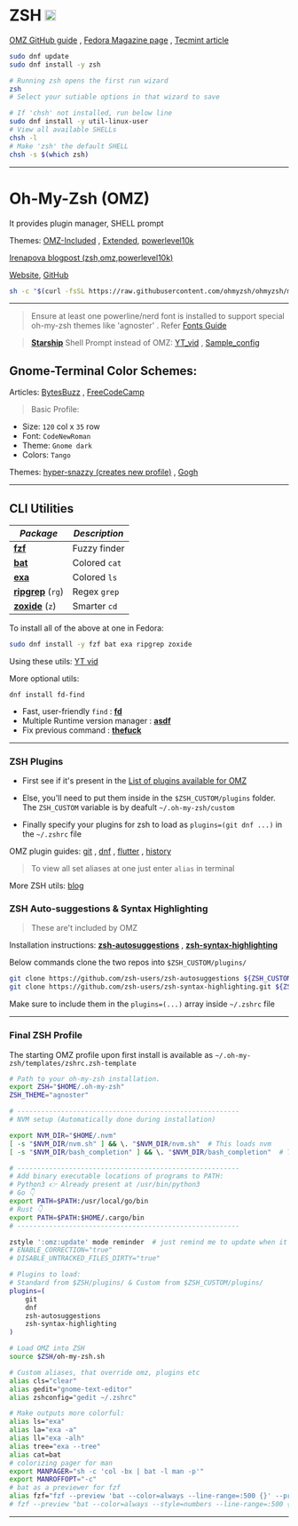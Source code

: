 # ZSH <img src='https://encrypted-tbn0.gstatic.com/images?q=tbn:ANd9GcRG6kvdvxprAVso5OdcNtmyB5r1-CugXKHvDoHZD1POf8Oc0ZlghezIMxPBlABG21VxTT8&usqp=CAU' width="20">

[OMZ GitHub guide](https://github.com/ohmyzsh/ohmyzsh/wiki/Installing-ZSH) , [Fedora Magazine page](https://fedoramagazine.org/set-zsh-fedora-system/) , [Tecmint article](https://www.tecmint.com/install-zsh-shell-in-fedora/)

```sh
sudo dnf update
sudo dnf install -y zsh

# Running zsh opens the first run wizard
zsh
# Select your sutiable options in that wizard to save

# If 'chsh' not installed, run below line
sudo dnf install -y util-linux-user
# View all available SHELLs
chsh -l
# Make 'zsh' the default SHELL
chsh -s $(which zsh)
```

---

# Oh-My-Zsh (OMZ)

It provides plugin manager, SHELL prompt

Themes: [OMZ-Included](https://github.com/ohmyzsh/ohmyzsh/wiki/Themes) , [Extended](https://github.com/ohmyzsh/ohmyzsh/wiki/External-themes), [powerlevel10k](https://github.com/romkatv/powerlevel10k)

[Irenapova blogpost (zsh,omz,powerlevel10k)](https://irenapopova.com/blog/zsh%20shell-post/)

[Website](https://ohmyz.sh/), [GitHub](https://github.com/ohmyzsh/ohmyzsh/)

```sh
sh -c "$(curl -fsSL https://raw.githubusercontent.com/ohmyzsh/ohmyzsh/master/tools/install.sh)"
```

---

> Ensure at least one powerline/nerd font is installed to support special oh-my-zsh themes like 'agnoster' . Refer [Fonts Guide](../Fonts/README.md)

> [**Starship**](https://starship.rs/) Shell Prompt instead of OMZ: [YT_vid](https://www.youtube.com/watch?v=VgTu1_92U0U) , [Sample_config](https://github.com/andrew8088/dotfiles/blob/main/starship/starship.toml)

## Gnome-Terminal Color Schemes:

Articles: [BytesBuzz](https://www.bytesbuzz.com/best-ubuntu-terminal-themes-and-color-schemes/) , [FreeCodeCamp](https://www.freecodecamp.org/news/jazz-up-your-zsh-terminal-in-seven-steps-a-visual-guide-e81a8fd59a38/)

> Basic Profile:

- Size: `120` col x `35` row
- Font: `CodeNewRoman`
- Theme: `Gnome dark`
- Colors: `Tango`

Themes: [hyper-snazzy (creates new profile)](https://github.com/tobark/hyper-snazzy-gnome-terminal) , [Gogh](https://gogh-co.github.io/Gogh/)

---

## CLI Utilities

| _Package_                                                   | _Description_ |
| ----------------------------------------------------------- | ------------- |
| [**fzf**](https://github.com/junegunn/fzf)                  | Fuzzy finder  |
| [**bat**](https://github.com/sharkdp/bat)                   | Colored `cat` |
| [**exa**](https://github.com/ogham/exa)                     | Colored `ls`  |
| [**ripgrep**](https://github.com/BurntSushi/ripgrep) (`rg`) | Regex `grep`  |
| [**zoxide**](https://github.com/ajeetdsouza/zoxide) (`z`)   | Smarter `cd`  |

To install all of the above at one in Fedora:

```sh
sudo dnf install -y fzf bat exa ripgrep zoxide
```

Using these utils: [YT vid](https://youtu.be/2OHrTQVlRMg?si=KrgRvyDCGMuHHEJc)

More optional utils:

`dnf install fd-find`

- Fast, user-friendly `find` : [**fd**](https://github.com/sharkdp/fd)
- Multiple Runtime version manager : [**asdf**](https://asdf-vm.com/)
- Fix previous command : [**thefuck**](https://github.com/nvbn/thefuck)

---

### ZSH Plugins

- First see if it's present in the [List of plugins available for OMZ](https://github.com/ohmyzsh/ohmyzsh/wiki/Plugins)

- Else, you'll need to put them inside in the `$ZSH_CUSTOM/plugins` folder. The `ZSH_CUSTOM` variable is by deafult `~/.oh-my-zsh/custom`

- Finally specify your plugins for zsh to load as `plugins=(git dnf ...)` in the `~/.zshrc` file

OMZ plugin guides: [git](https://github.com/ohmyzsh/ohmyzsh/tree/master/plugins/git) , [dnf](https://github.com/ohmyzsh/ohmyzsh/tree/master/plugins/dnf) , [flutter](https://github.com/ohmyzsh/ohmyzsh/tree/master/plugins/flutter) , [history](https://github.com/ohmyzsh/ohmyzsh/tree/master/plugins/history)

> To view all set aliases at one just enter `alias` in terminal

More ZSH utils: [blog](https://safjan.com/top-popular-zsh-plugins-on-github-2023/)

### ZSH Auto-suggestions & Syntax Highlighting

> These are't included by OMZ

Installation instructions: [**zsh-autosuggestions**](https://github.com/zsh-users/zsh-autosuggestions/blob/master/INSTALL.md#oh-my-zsh) , [**zsh-syntax-highlighting**](https://github.com/zsh-users/zsh-syntax-highlighting/blob/master/INSTALL.md#oh-my-zsh)

Below commands clone the two repos into `$ZSH_CUSTOM/plugins/`

```sh
git clone https://github.com/zsh-users/zsh-autosuggestions ${ZSH_CUSTOM:-~/.oh-my-zsh/custom}/plugins/zsh-autosuggestions
git clone https://github.com/zsh-users/zsh-syntax-highlighting.git ${ZSH_CUSTOM:-~/.oh-my-zsh/custom}/plugins/zsh-syntax-highlighting
```

Make sure to include them in the `plugins=(...)` array inside `~/.zshrc` file

---

### Final ZSH Profile

The starting OMZ profile upon first install is available as `~/.oh-my-zsh/templates/zshrc.zsh-template`

```sh
# Path to your oh-my-zsh installation.
export ZSH="$HOME/.oh-my-zsh"
ZSH_THEME="agnoster"

# --------------------------------------------------------
# NVM setup (Automatically done during installation)

export NVM_DIR="$HOME/.nvm"
[ -s "$NVM_DIR/nvm.sh" ] && \. "$NVM_DIR/nvm.sh"  # This loads nvm
[ -s "$NVM_DIR/bash_completion" ] && \. "$NVM_DIR/bash_completion"  # This loads nvm bash_completion

# --------------------------------------------------------
# Add binary executable locations of programs to PATH:
# Python3 👉️ Already present at /usr/bin/python3
# Go 👇️
export PATH=$PATH:/usr/local/go/bin
# Rust 👇️
export PATH=$PATH:$HOME/.cargo/bin
# --------------------------------------------------------

zstyle ':omz:update' mode reminder  # just remind me to update when it's time
# ENABLE_CORRECTION="true"
# DISABLE_UNTRACKED_FILES_DIRTY="true"

# Plugins to load:
# Standard from $ZSH/plugins/ & Custom from $ZSH_CUSTOM/plugins/
plugins=(
    git
    dnf
    zsh-autosuggestions
    zsh-syntax-highlighting
)

# Load OMZ into ZSH
source $ZSH/oh-my-zsh.sh

# Custom aliases, that override omz, plugins etc
alias cls="clear"
alias gedit="gnome-text-editor"
alias zshconfig="gedit ~/.zshrc"

# Make outputs more colorful:
alias ls="exa"
alias la="exa -a"
alias ll="exa -alh"
alias tree="exa --tree"
alias cat=bat
# colorizing pager for man
export MANPAGER="sh -c 'col -bx | bat -l man -p'"
export MANROFFOPT="-c"
# bat as a previewer for fzf
alias fzf="fzf --preview 'bat --color=always --line-range=:500 {}' --preview-window '~3'"
# fzf --preview "bat --color=always --style=numbers --line-range=:500 {}"
```

---
